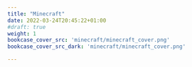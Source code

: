 ```yaml
---
title: "Minecraft"
date: 2022-03-24T20:45:22+01:00
#draft: true
weight: 1
bookcase_cover_src: 'minecraft/minecraft_cover.png'
bookcase_cover_src_dark: 'minecraft/minecraft_cover.png'

---
```



